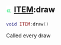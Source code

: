 ## ![client](.gitbook/assets/client.png) [ITEM](./home/ITEM):draw

```lua
void ITEM:draw()
```

Called every draw
